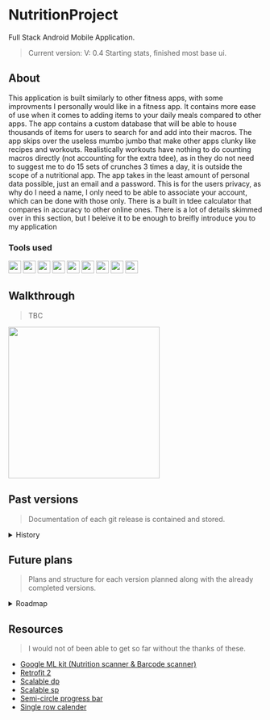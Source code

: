 # NutritionProject
Full Stack Android Mobile Application.
> Current version: V: 0.4 Starting stats, finished most base ui.

## About
This application is built similarly to other fitness apps, with some improvments I personally would like in a fitness app. It contains more ease of use when it comes to adding items to your daily meals compared to other apps. The app contains a custom database that will be able to house thousands of items for users to search for and add into their macros. The app skips over the useless mumbo jumbo that make other apps clunky like recipes and workouts. Realistically workouts have nothing to do counting macros directly (not accounting for the extra tdee), as in they do not need to suggest me to do 15 sets of crunches 3 times a day, it is outside the scope of a nutritional app. The app takes in the least amount of personal data possible, just an email and a password. This is for the users privacy, as why do I need a name, I only need to be able to associate your account, which can be done with those only. There is a built in tdee calculator that compares in accuracy to other online ones. There is a lot of details skimmed over in this section, but I beleive it to be enough to breifly introduce you to my application 
### Tools used
  <img src="https://github.com/EthanNgit/EthanNgit/assets/105979510/f5bcb158-4cc5-4fb1-80cf-b8a0d5eee308" width="25">
  <img src="https://github.com/EthanNgit/EthanNgit/assets/105979510/76fe004e-7850-4413-b4ce-76846b1627d8" width="25">
  <img src="https://github.com/EthanNgit/EthanNgit/assets/105979510/8d424c1e-41f6-40e5-a0e9-ea1e93db785d" width="25">
  <img src="https://github.com/EthanNgit/EthanNgit/assets/105979510/b8f5e779-8c93-4671-bc53-c8fe7f4337a9" width="25">
  <img src="https://github.com/EthanNgit/EthanNgit/assets/105979510/ee26ef22-635c-42ad-950b-0fd0c040032c" width="25">
  <img src="https://github.com/EthanNgit/EthanNgit/assets/105979510/898835d7-8ec0-4a67-949c-46ddc802e9e2" width="25">
  <img src="https://github.com/EthanNgit/EthanNgit/assets/105979510/cf187ce3-129f-46e4-95bf-69feb928825c" width="25">
  <img src="https://github.com/EthanNgit/EthanNgit/assets/105979510/4c810dc9-b3f9-482c-b260-3ae6a70ebb88" width="25">
  <img src="https://github.com/EthanNgit/EthanNgit/assets/105979510/99985008-ff10-40da-b45b-9db73f33b1e3" width="25">

## Walkthrough
> TBC
<img src="https://github.com/EthanNgit/NutritionProject/assets/105979510/e9baa7f6-8dda-44ea-8416-c642b4095906" width="300">


## Past versions
> Documentation of each git release is contained and stored.

<details><summary>History</summary>
 <details><summary>V3</summary>
  <ul>
    <li> V: 0.3.4.1 Meal system, polish, finished up.</li>
    <li> V: 0.3.3.1 Code cleanup, changed styles to something more managable, and few bug fixes with the previous update.</li>
    <li> V: 0.3.2.1 Massive. Theme update. Nutrition scanner integration. Basic macro statistics. Meal objects / Recipe objects. Php update. etc.</li>
    <li> V: 0.3.1.1 Switched completely to scalable dp units (I found out the hard way), also started hosting db on droplet.</li>
   <li> V: 0.3 Heavy php update, added macro counting and user history functionality</li>
  </ul>
 </details>
 <details><summary>V2</summary>
  <ul>
   <li> 0.2.3.1 Added add and search functionality (still need ui), took years to debug gson and php. Added more event functionality, and more dev qol (had calc test, will get back soon) </li>
   <li> 0.2.2.1 Added Barcode scanner after 6 tries (Had to use Kotlin, could not get it right with java), still needs more QOL, for better scanning UX </li>
   <li> 0.2.1.1 Fixed some last second food object problems I figured out (serving size) </li>
   <li> V: 0.2 Food and nutrient Objects, along with there serialization adapters, started the barcode scanner. </li>
  </ul>
 </details>
 <details><summary>V1</summary>
  <ul>
   <li> 0.1.4.2 / 0.1.4.3 Fixing a git error i made and finishing up </li>
   <li> 0.1.4.1 Added reset password and otp generation (for security reasons probly shift it over to php hosting otp instead, but ill leave that out as of now) </li>
   <li> 0.1.3.1 Added most menus, added auto generated profile picture </li>
   <li> 0.1.2.1 Added settings, logout, and more ui. </li>
   <li> 0.1.1.1 Added manual TDEE option, finished setting base dashboard up</li>
   <li> V: 0.1 Login / Register System with mySQL database Android preferences for Remember me TDEE Calculator</li>
  </ul>
 </details>
</details>

## Future plans
> Plans and structure for each version planned along with the already completed versions.

<details><summary>Roadmap</summary>
 <details><summary>V1</summary>
  <ul>
   <li> :heavy_check_mark: Base Login system (Register / Login / Remember me / Forgot Password) </li>
   <li> :heavy_check_mark: Tdee calculator </li>
   <li> :heavy_check_mark: Dashboard ui  </li>
   <li> :heavy_check_mark: Other base uis (profile, settings, other smaller menus...) </li>
  </ul>
 </details>
 <details><summary>V2</summary>
  <ul>
   <li> :heavy_check_mark: Food item database system </li>
   <li> :heavy_check_mark: Adding functionality </li>
   <li> :heavy_check_mark: Searching functionality </li>
   <li> :heavy_check_mark: Barcode functionality </li>
   <li> :heavy_check_mark: Adding / Searching ui (search lists and add forms) </li>
  </ul>
 </details>
 <details><summary>V3</summary>
  <ul>
   <li> :heavy_check_mark: Macro counting </li>
   <li> :heavy_check_mark: Meal Planner </li>
   <li> :heavy_check_mark: Add meal layout </li>
   <li> :heavy_check_mark: Meal view layout </li>
   <li> :heavy_check_mark: User history </li>
   <li> :heavy_check_mark: Object based personal recipe items </li>
   <li> :heavy_check_mark: Fix mobile port ui </li>
   <li> :heavy_check_mark: Add alcohol macro </li>
   <li> :heavy_check_mark: Nutrition label scanner </li>
  </ul>
 </details>
 <details><summary>V4</summary>
  <ul>
   <li> :heavy_check_mark: Data analysis </li>
   <li> :heavy_check_mark: Meal History </li>
   <li> :heavy_check_mark: Day review </li>
  </ul>
 </details>
 <details><summary>V5</summary>
  <ul>
   <li> :x: Profile details page</li>
   <li> :x: Profile tos page</li>
   <li> :x: Profile cerdits page</li>
   <li> :x: code cleaning</li>
   <li> :x: last minute bug catches</li>
  </ul>
 </details>
 <details><summary>Potential plans</summary>
  <ul>
   <li> :x: Search settings (would have to create a new relationship table in db to then be able to sort by those instead of the json method in use currently) </li>
   <li> :x: Database based reset password </li>
   <li> :x: Resarch into more security for the database </li>
   <li> :x: Add a barcode api to show what the item would be if it isnt added </li>
   <li> :x: Stronger / More user friendly search algorithm </li>
   <li> :x: Security update (given that i were inclined to publicly release this, there is some must-do changes) </li>
   <li> :x: Api for the food database (most likely to happen, with python) </li>
   <li> :x: Ordering options for widgets </li>
   <li> :x: Expanded details for widgets </li>
   <li> :x: Weight loss widgets / more widgets </li>
   <li> :x: Admin console for regulating db (most likely to happen, with wpf c#) </li>
  </ul>
 </details>
  <details><summary>Passive plans</summary>
  <ul>
   <li> :x: Switch to a strings xml layout (also dimesions) </li>
   <li> :x: Switch "Custom...Method" classes to static (so events can be called on multiple layers at once) </li>
   <li> :x: Create more event callbacks (and be more descriptive) </li>
   <li> :x: Switch to php (server side) local time </li>
   <li> :heavy_check_mark: Switching to sdp and ssp, just found out, this is a large chunk of time i need to reinvest... </li>
 </details>
</details>

## Resources
> I would not of been able to get so far without the thanks of these.
*  [Google ML kit (Nutrition scanner & Barcode scanner)](https://developers.google.com/ml-kit)
*  [Retrofit 2](https://square.github.io/retrofit/)
*  [Scalable dp](https://github.com/intuit/sdp)
*  [Scalable sp](https://github.com/intuit/ssp)
*  [Semi-circle progress bar](https://github.com/hadibtf/SemiCircleArcProgressBar)
*  [Single row calender](https://github.com/miso01/SingleRowCalendar)
  


